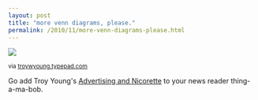 ```yaml
---
layout: post
title: "more venn diagrams, please."
permalink: /2010/11/more-venn-diagrams-please.html
---
```


<img class="asset asset-image at-xid-6a00d8341c4f5f53ef013488d09cad970c image-full " src="https://sippey.typepad.com/.a/6a00d8341c4f5f53ef013488d09cad970c-580wi" />

<p><small>via <a href="http://troywyoung.typepad.com/adsandnicorette/2010/11/hes-back-and-wants-us-to-remember-the-good-times.html">troywyoung.typepad.com</a></small></p>

<p>Go add Troy Young&#39;s <a href="http://troywyoung.typepad.com/adsandnicorette/">Advertising and Nicorette</a> to your news reader thing-a-ma-bob.</p>


